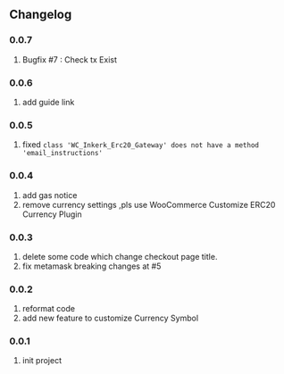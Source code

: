 ## Changelog
### 0.0.7 

1. Bugfix #7 : Check tx Exist

### 0.0.6

1. add guide link
### 0.0.5

1.  fixed `class 'WC_Inkerk_Erc20_Gateway' does not have a method 'email_instructions'`

### 0.0.4

1. add gas notice
2. remove currency settings ,pls use WooCommerce Customize ERC20 Currency Plugin

### 0.0.3

1. delete some code which change checkout page title.
2. fix metamask breaking changes at #5

### 0.0.2

1. reformat code
2. add new feature to customize Currency Symbol

### 0.0.1

1. init project